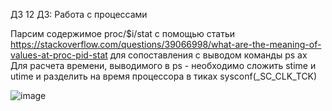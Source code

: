 ДЗ 12
ДЗ: Работа с процессами

Парсим содержимое proc/$i/stat с помощью статьи https://stackoverflow.com/questions/39066998/what-are-the-meaning-of-values-at-proc-pid-stat
для сопоставления с выводом команды ps ax
Для расчета времени, выводимого в ps - необходимо сложить stime и utime и разделить на время процессора в тиках sysconf(_SC_CLK_TCK)

![image](https://github.com/user-attachments/assets/b525b6e0-541f-4015-995e-2f6bd5aa28a3)
